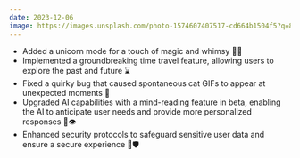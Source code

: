 ```yaml
---
date: 2023-12-06
image: https://images.unsplash.com/photo-1574607407517-cd664b1504f5?q=80&w=3348&auto=format&fit=crop&ixlib=rb-4.0.3&ixid=M3wxMjA3fDB8MHxwaG90by1wYWdlfHx8fGVufDB8fHx8fA%3D%3D
---
```


- Added a unicorn mode for a touch of magic and whimsy 🌈🦄
- Implemented a groundbreaking time travel feature, allowing users to explore the past and future ⌛
- Fixed a quirky bug that caused spontaneous cat GIFs to appear at unexpected moments 🐞
- Upgraded AI capabilities with a mind-reading feature in beta, enabling the AI to anticipate user needs and provide more personalized responses 🔮👁️
- Enhanced security protocols to safeguard sensitive user data and ensure a secure experience 🔐🛡️
